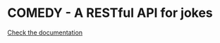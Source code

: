 # COMEDY - A RESTful API for jokes

[Check the documentation](https://darkfl0me.github.io/comedy_docs/)